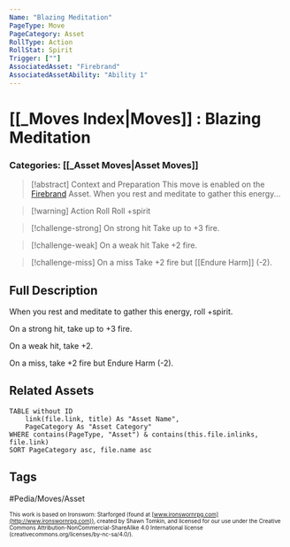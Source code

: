 ```yaml
---
Name: "Blazing Meditation"
PageType: Move
PageCategory: Asset
RollType: Action
RollStat: Spirit
Trigger: [""]
AssociatedAsset: "Firebrand"
AssociatedAssetAbility: "Ability 1"
---
```

# [[_Moves Index|Moves]] : Blazing Meditation
### Categories: [[_Asset Moves|Asset Moves]]
>[!abstract]  Context and Preparation
>This move is enabled on the [Firebrand](z_Obsi-Forge-Apedia/Assets/Paths/Firebrand.md) Asset.
>When you rest and meditate to gather this energy...

> [!warning] Action Roll
> Roll +spirit

> [!challenge-strong] On strong hit
>  Take up to +3 fire. 

> [!challenge-weak] On a weak hit
> Take +2 fire.

> [!challenge-miss] On a miss
> Take +2 fire but [[Endure Harm]] (-2).

## Full Description
When you rest and meditate to gather this energy, roll +spirit. 

On a strong hit, take up to +3 fire. 

On a weak hit, take +2. 

On a miss, take +2 fire but Endure Harm (-2).



## Related Assets
```dataview
TABLE without ID
	link(file.link, title) As "Asset Name",
	PageCategory As "Asset Category"
WHERE contains(PageType, "Asset") & contains(this.file.inlinks, file.link)
SORT PageCategory asc, file.name asc
```

## Tags
#Pedia/Moves/Asset 

<font size=-2>This work is based on Ironsworn: Starforged (found at [www.ironswornrpg.com](http://www.ironswornrpg.com)), created by Shawn Tomkin, and licensed for our use under the Creative Commons Attribution-NonCommercial-ShareAlike 4.0 International license  (creativecommons.org/licenses/by-nc-sa/4.0/).</font>


